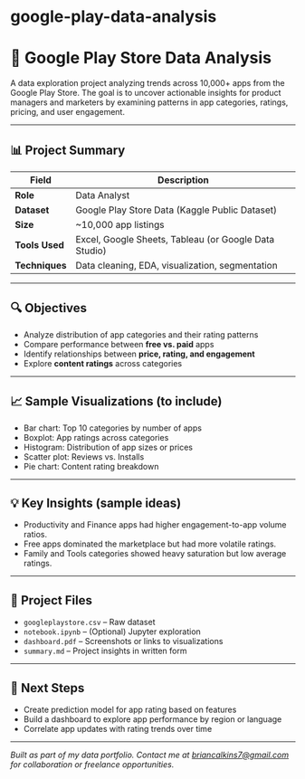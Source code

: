 # google-play-data-analysis

# 📱 Google Play Store Data Analysis

A data exploration project analyzing trends across 10,000+ apps from the Google Play Store. The goal is to uncover actionable insights for product managers and marketers by examining patterns in app categories, ratings, pricing, and user engagement.

---

## 📊 Project Summary

| Field              | Description                                               |
|-------------------|-----------------------------------------------------------|
| **Role**          | Data Analyst                                              |
| **Dataset**       | Google Play Store Data (Kaggle Public Dataset)            |
| **Size**          | ~10,000 app listings                                      |
| **Tools Used**    | Excel, Google Sheets, Tableau (or Google Data Studio)     |
| **Techniques**    | Data cleaning, EDA, visualization, segmentation           |

---

## 🔍 Objectives

- Analyze distribution of app categories and their rating patterns
- Compare performance between **free vs. paid** apps
- Identify relationships between **price, rating, and engagement**
- Explore **content ratings** across categories

---

## 📈 Sample Visualizations (to include)

- Bar chart: Top 10 categories by number of apps
- Boxplot: App ratings across categories
- Histogram: Distribution of app sizes or prices
- Scatter plot: Reviews vs. Installs
- Pie chart: Content rating breakdown

---

## 💡 Key Insights (sample ideas)

- Productivity and Finance apps had higher engagement-to-app volume ratios.
- Free apps dominated the marketplace but had more volatile ratings.
- Family and Tools categories showed heavy saturation but low average ratings.

---

## 📁 Project Files

- `googleplaystore.csv` – Raw dataset  
- `notebook.ipynb` – (Optional) Jupyter exploration  
- `dashboard.pdf` – Screenshots or links to visualizations  
- `summary.md` – Project insights in written form

---

## 🧠 Next Steps

- Create prediction model for app rating based on features  
- Build a dashboard to explore app performance by region or language  
- Correlate app updates with rating trends over time

---

*Built as part of my data portfolio. Contact me at [briancalkins7@gmail.com](mailto:briancalkins7@gmail.com) for collaboration or freelance opportunities.*
